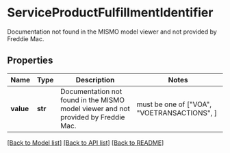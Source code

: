 # ServiceProductFulfillmentIdentifier

Documentation not found in the MISMO model viewer and not provided by Freddie Mac.

## Properties
Name | Type | Description | Notes
------------ | ------------- | ------------- | -------------
**value** | **str** | Documentation not found in the MISMO model viewer and not provided by Freddie Mac. |  must be one of ["VOA", "VOETRANSACTIONS", ]

[[Back to Model list]](../README.md#documentation-for-models) [[Back to API list]](../README.md#documentation-for-api-endpoints) [[Back to README]](../README.md)


